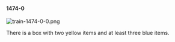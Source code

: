#### 1474-0
![train-1474-0-0.png](https://github.com/lil-lab/nlvr/raw/master/nlvr/train/images/6/train-1474-0-0.png "train-1474-0-0.png")

There is a box with two yellow items and at least three blue items.